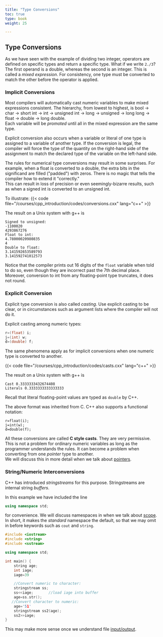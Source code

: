 ```yaml
---
title: "Type Conversions"
toc: true
type: book
weight: 25

---
```


## Type Conversions

As we have seen with the example of dividing two integer, operators are defined on specific types and return a specific type.  What if we write `2./3`?  The first operand is a double, whereas the second is an integer.  This is called a _mixed expression_.  For consistency, one type must be converted to match the other before the operator is applied.  

### Implicit Conversions

Most compilers will automatically cast numeric variables to make mixed expressions consistent.  The 
hierarchy, from lowest to highest, is bool -> char -> short int -> int -> unsigned int -> long -> unsigned -> long long -> float -> double -> long double.  
Each variable will be _promoted_ until all in the mixed expression are the same type.

Explicit conversion also occurs when a variable or literal of one type is assigned to a
variable of another type.  If the conversion is legal, the compiler will force
the type of the quantity on the right-hand side of the assignment to match the declared type of the variable on the left-hand side.  

The rules for numerical type conversions may result in some surprises.  For example, when a float is converted to a double, the extra bits in the significand are filled ("padded") with zeros.  There is no magic that tells the compiler how to extend it "correctly."  
This can result in loss of precision or even seemingly-bizarre results, such as when a signed int is converted to an unsigned int.

To illustrate:
{{< code file="/courses/cpp_introduction/codes/conversions.cxx" lang="c++" >}}

The result on a Unix system with g++ is
```no-highlight
Signed to unsigned:
-1100020
4293867276
Float to int:
4.78000020980835
4
Double to float:
3.141592653589793
3.141592741012573
```
Notice that the compiler prints out 16 digits of the `float` variable when told to do so, even though they are incorrect past the 7th decimal place.  Moreover,
conversion to int from any floating-point type truncates, it does not round.

### Explicit Conversion

Explicit type conversion is also called _casting_.
Use explicit casting to be clear, or in circumstances such as argument lists where the compiler will not do it.

Explicit casting among numeric types:
```c++
r=(float) i;
j=(int) w;
d=(double) f;
```

The same phenomena apply as for implicit conversions when one numeric type is converted to another. 

{{< code file="/courses/cpp_introduction/codes/casts.cxx" lang="c++" >}}

The result on a Unix system with g++ is
```no-highlights
Cast 0.3333333432674408
Literals 0.3333333333333333
```
Recall that literal floating-point values are typed as `double` by C++.

The above format was inherited from C.  C++ also supports a functional notation:
```
r=float(i);
j=int(w);
d=double(f);
```

All these conversions are called **C style casts**.  They are very permissive.
This is not a problem for ordinary numeric variables as long as the programmer understands the rules.  It can become a problem 
when converting from one _pointer_ type to another.  
We will discuss this in more detail when we talk about [pointers](/courses/cpp_introduction/pointers_mem).

### String/Numeric Interconversions

C++ has introduced _stringstreams_ for this purpose.
Stringstreams are internal string _buffers_.

In this example we have included the line 
```c++
using namespace std;
```
for convenience.  We will discuss namespaces in when we talk about 
[scope](/course/cpp_introduction/scope).  In short, it makes the _standard_ namespace the default, so that we may omit in before keywords such as `cout` and `string`.

```c++
#include <iostream>
#include <string>
#include <sstream>

using namespace std;

int main() {
    string age;
    int iage;
    iage=39

    //Convert numeric to character:
    stringstream ss;
    ss<<iage;       //load iage into buffer
    age=ss.str();
   //Convert character to numeric:
    age='51'
    stringstream ss2(age);
    ss2>>iage;
}
```
This may make more sense once we understand file [input/output](/courses/cpp_introduction/file_io).

